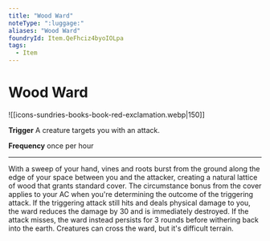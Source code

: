 ```yaml
---
title: "Wood Ward"
noteType: ":luggage:"
aliases: "Wood Ward"
foundryId: Item.QeFhciz4byoIOLpa
tags:
  - Item
---
```


# Wood Ward
![[icons-sundries-books-book-red-exclamation.webp|150]]

**Trigger** A creature targets you with an attack.

**Frequency** once per hour

* * *

With a sweep of your hand, vines and roots burst from the ground along the edge of your space between you and the attacker, creating a natural lattice of wood that grants standard cover. The circumstance bonus from the cover applies to your AC when you're determining the outcome of the triggering attack. If the triggering attack still hits and deals physical damage to you, the ward reduces the damage by 30 and is immediately destroyed. If the attack misses, the ward instead persists for 3 rounds before withering back into the earth. Creatures can cross the ward, but it's difficult terrain.
